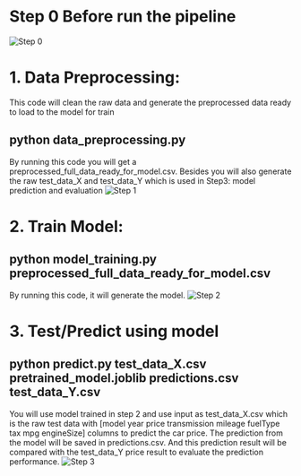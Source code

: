 # Step 0 Before run the pipeline
![Step 0](https://github.com/sameer-karim/w207-final-project/blob/7466ece89192c3ff84b88cabd007eac2929e4f7d/Pipeline/Step%200.JPG)

# 1. Data Preprocessing: 
This code will clean the raw data and generate the preprocessed data ready to load to the model for train

## python data_preprocessing.py

By running this code you will get a preprocessed_full_data_ready_for_model.csv. Besides you will also generate the raw test_data_X and test_data_Y which is used in Step3: model prediction and evaluation
![Step 1](https://github.com/sameer-karim/w207-final-project/blob/7466ece89192c3ff84b88cabd007eac2929e4f7d/Pipeline/Step%201.JPG)

# 2. Train Model:

## python model_training.py preprocessed_full_data_ready_for_model.csv

By running this code, it will generate the model.
![Step 2](https://github.com/sameer-karim/w207-final-project/blob/7466ece89192c3ff84b88cabd007eac2929e4f7d/Pipeline/Step%202.JPG)


# 3. Test/Predict using model
## python predict.py test_data_X.csv pretrained_model.joblib predictions.csv test_data_Y.csv
You will use model trained in step 2 and use input as test_data_X.csv which is the raw test data with [model	year	price	transmission	mileage	fuelType	tax	mpg	engineSize] columns to predict the car price.
The prediction from the model will be saved in predictions.csv. And this prediction result will be compared with the test_data_Y price result to evaluate the prediction performance.
![Step 3](https://github.com/sameer-karim/w207-final-project/blob/7466ece89192c3ff84b88cabd007eac2929e4f7d/Pipeline/Step%203.JPG)
